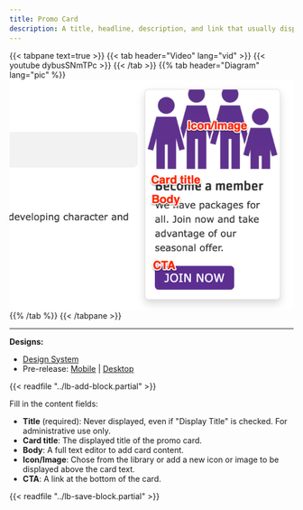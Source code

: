 ```yaml
---
title: Promo Card
description: A title, headline, description, and link that usually display in the right or left sidebar.
---
```


{{< tabpane text=true >}}
  {{< tab header="Video" lang="vid" >}}
    {{< youtube dybusSNmTPc >}}
  {{< /tab >}}
  {{% tab header="Diagram" lang="pic" %}}
![Screenshot of the Promo Card component with block labels](lb-promo-card.png)
  {{% /tab %}}
{{< /tabpane >}}

-----

**Designs:**
- [Design System](<../../../../../../assets/img/designs/lb-ui-kit/Promo Cards.jpg>)
- Pre-release: [Mobile](<../../../../../../assets/img/designs/lb/Promo Cards Mobile.png>) | [Desktop](<../../../../../../assets/img/designs/lb/Promo Cards Desktop.png>)

{{< readfile "../lb-add-block.partial" >}}

Fill in the content fields:

- **Title** (required): Never displayed, even if "Display Title" is checked. For administrative use only.
- **Card title**: The displayed title of the promo card.
- **Body**: A full text editor to add card content.
- **Icon/Image**: Chose from the library or add a new icon or image to be displayed above the card text.
- **CTA**: A link at the bottom of the card.

{{< readfile "../lb-save-block.partial" >}}